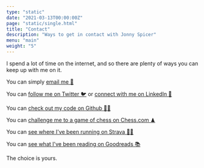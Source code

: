 ```yaml
---
type: "static"
date: "2021-03-13T00:00:00Z"
page: "static/single.html"
title: "Contact"
description: "Ways to get in contact with Jonny Spicer"
menu: "main"
weight: "5"
---
```

I spend a lot of time on the internet, and so there are plenty of ways you can keep up with me on it.

You can simply [email me 📧](mailto:spicerjonny@gmail.com)

You can [follow me on Twitter 🐦](https://twitter.com/jjspicer) or [connect with me on LinkedIn 🤝](https://www.linkedin.com/in/jonnyspicer/)

You can [check out my code on Github 👨‍💻](https://github.com/jonnyspicer)

You can [challenge me to a game of chess on Chess.com ♟](https://www.chess.com/member/jspicer)

You can [see where I've been running on Strava 🏃‍♂️](https://strava.com/athletes/28216169)

You can [see what I've been reading on Goodreads 📚](https://www.goodreads.com/user/show/129471647-jonny-spicer)

The choice is yours.

